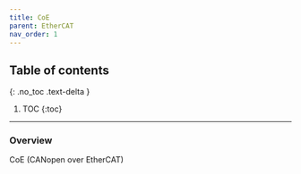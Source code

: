 ```yaml
---
title: CoE
parent: EtherCAT
nav_order: 1
---
```


## Table of contents
{: .no_toc .text-delta }

1. TOC
{:toc}

---

### Overview
CoE (CANopen over EtherCAT)